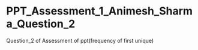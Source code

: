 # PPT_Assessment_1_Animesh_Sharma_Question_2
Question_2 of Assessment of ppt(frequency of first unique)
